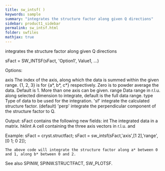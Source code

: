 ```yaml
---
title: sw_intsf( )
keywords: sample
summary: "integrates the structure factor along given Q directions"
sidebar: product1_sidebar
permalink: sw_intsf.html
folder: swfiles
mathjax: true
---
```

  integrates the structure factor along given Q directions
 
  sFact = SW_INTSF(sFact, 'Option1', Value1, ...) 
 
  Options:
 
  axis      The index of the axis, along which the data is summed within
            the given range. {1, 2, 3} is for {a*, b*, c*} respectively.
            Zero is to powder average the data. Default is 1. More than one
            axis can be given.
  range     Data range in r.l.u. along selected dimension to integrate,
            default is the full data range.
  type      Type of data to be used for the integration.
                'sf'    integrate the calculated structure factor. (default)
                'perp'  integrate the perpendicular component of the structure
                        factor to Q.
 
  Output:
            sFact contains the following new fields:
            int     The integrated data in a matrix.
            hklint  A cell containing the three axis vectors in r.l.u. and
 
  Example:
    sFact = cryst.structfact;
    sFact = sw_intsf(sFact,'axis',[1 2],'range',[0 1; 0 2]);
 
    The above code will integrate the structure factor along a* between 0
    and 1, along b* between 0 and 2.
 
  See also SPINW, SPINW.STRUCTFACT, SW_PLOTSF.
 
